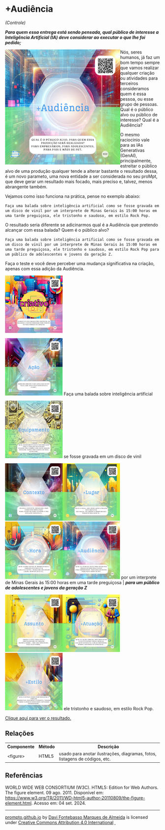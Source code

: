 
# +Audiência
*(Controle)*

***Para quem essa entrega está sendo pensada, qual público de interesse a Inteligência Artificial (IA) deve considerar ao executar o que lhe foi pedido;***

<img src="../../imagens/cards/022.png"  width="375" height="375" align="left">

Nós, seres humanos, já faz um bom tempo sempre que vamos realizar qualquer criação ou atividades para terceiros consideramos quem é essa pessoa, ou esse grupo de pessoas. Qual é o público alvo ou público de interesse? Qual é a Audiência?

O mesmo raciocinio vale para as IAs Generativas (GenAI), principalmente, estreitar o público alvo de uma produção qualquer tende a alterar bastante o resultado dessa, é um novo parameto, uma nova entidade a ser considerada no seu proMpt, que deve gerar um resultado mais focado, mais preciso e, talvez, menos abrangente também.

Vejamos como isso funciona na prática, pense no exemplo abaixo:

```
Faça uma balada sobre inteligência artificial como se fosse gravada em um disco de vinil por um interprete de Minas Gerais às 15:00 horas em uma tarde preguiçosa, ele tristonho e saudoso, em estilo Rock Pop.
```

O resultado seria diferente se adicinarmos qual é a Audiência que pretendo alcançar com essa balada? Quem é o público alvo?

```
Faça uma balada sobre inteligência artificial como se fosse gravada em um disco de vinil por um interprete de Minas Gerais às 15:00 horas em uma tarde preguiçosa, ele tristonho e saudoso, em estilo Rock Pop para um público de adolescentes e jovens da geração Z.
```

Faça o teste e você deve perceber uma mudança significativa na criação, apenas com essa adição da Audiência.

[<img src="../../imagens/cards/003.png" width="187" height="187">](../../tipos-de-prompt/criativo.md)

[<img src="../../imagens/cards/006.png"  width="187" height="187">](../../partes-de-prompt/acao.md) Faça uma balada sobre inteligência artificial

[<img src="../../imagens/cards/012.png"  width="187" height="187">](../../partes-de-prompt/criacao/equipamento.md) se fosse gravada em um disco de vinil

[<img src="../../imagens/cards/007.png"  width="187" height="187">](../../partes-de-prompt/contexto.md)[<img src="../../imagens/cards/017.png"  width="187" height="187">](../../partes-de-prompt/criacao/mais-lugar.md)[<img src="../../imagens/cards/018.png"  width="187" height="187">](../../partes-de-prompt/criacao/mais-hora.md)<img src="../../imagens/cards/022.png"  width="187" height="187"> por um interprete de Minas Gerais às 15:00 horas em uma tarde preguiçosa | ***para um público de adolescentes e jovens da geração Z***

[<img src="../../imagens/cards/011.png"  width="187" height="187">](../../partes-de-prompt/criacao/assunto.md)[<img src="../../imagens/cards/019.png"  width="187" height="187">](../../partes-de-prompt/criacao/mais-atuacao.md)<img src="../../imagens/cards/020.png"  width="187" height="187"> ele tristonho e saudoso, em estilo Rock Pop.

[Clique aqui para ver o resultado.](https://suno.com/song/b570affe-c01e-43c1-a81c-abb16558f2ca)

## Relações
<table>
<tr>
  <th>Componente</th>	<th>Método</th>	<th>Descrição</th>
</tr>
<tr>
  <td>&lt;figure&gt;</td><td>HTML5</td><td>	usado para anotar ilustrações, diagramas, fotos, listagens de códigos, etc.</td>
</tr>  
</table>

## Referências
WORLD WIDE WEB CONSORTIUM (W3C). HTML5: Edition for Web Authors. The figure element. 09 ago. 2011. Disponível em: https://www.w3.org/TR/2011/WD-html5-author-20110809/the-figure-element.html. Acesso em: 04 set. 2024.

<hr><p xmlns:cc="http://creativecommons.org/ns#" xmlns:dct="http://purl.org/dc/terms/"><a property="dct:title" rel="cc:attributionURL" href="https://davifma.github.io/proMpto/">prompto.github.io</a> by <a rel="cc:attributionURL dct:creator" property="cc:attributionName" href="http://linkedin.com/in/davifma">Davi Fontebasso Marques de Almeida</a> is licensed under <a href="https://creativecommons.org/licenses/by/4.0/?ref=chooser-v1" target="_blank" rel="license noopener noreferrer" style="display:inline-block;">Creative Commons Attribution 4.0 International<img style="height:22px!important;margin-left:3px;vertical-align:text-bottom;" src="https://mirrors.creativecommons.org/presskit/icons/cc.svg?ref=chooser-v1" alt=""> <img style="height:22px!important;margin-left:3px;vertical-align:text-bottom;" src="https://mirrors.creativecommons.org/presskit/icons/by.svg?ref=chooser-v1" alt=""></a></p>
